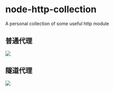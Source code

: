 # node-http-collection
A personal collection of some useful http module

## 普通代理
![](https://st.imququ.com/i/webp/static/uploads/2015/11/web_proxy.png.webp)


## 隧道代理
![](https://st.imququ.com/i/webp/static/uploads/2015/11/web_tunnel.png.webp)


